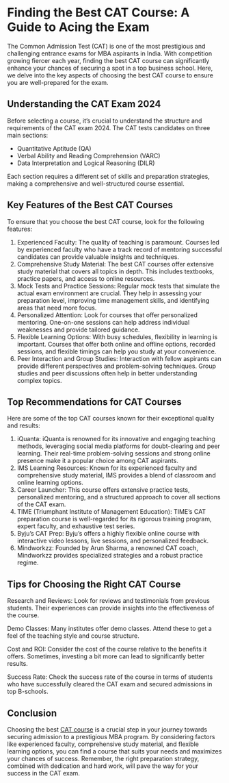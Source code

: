 # Finding the Best CAT Course: A Guide to Acing the Exam
The Common Admission Test (CAT) is one of the most prestigious and challenging entrance exams for MBA aspirants in India. With competition growing fiercer each year, finding the best CAT course can significantly enhance your chances of securing a spot in a top business school. Here, we delve into the key aspects of choosing the best CAT course to ensure you are well-prepared for the exam.

## Understanding the CAT Exam 2024
Before selecting a course, it’s crucial to understand the structure and requirements of the CAT exam 2024. The CAT tests candidates on three main sections:

<ul>
  <li>Quantitative Aptitude (QA)</li>
  <li>Verbal Ability and Reading Comprehension (VARC)</li>
  <li>Data Interpretation and Logical Reasoning (DILR)</li>
</ul>
Each section requires a different set of skills and preparation strategies, making a comprehensive and well-structured course essential.

## Key Features of the Best CAT Courses
To ensure that you choose the best CAT course, look for the following features:

  <ol>
    <li>Experienced Faculty: The quality of teaching is paramount. Courses led by experienced faculty who have a track record of mentoring successful candidates can provide valuable insights and techniques.</li>
    <li>Comprehensive Study Material: The best CAT courses offer extensive study material that covers all topics in depth. This includes textbooks, practice papers, and access to online resources.</li>
    <li>Mock Tests and Practice Sessions: Regular mock tests that simulate the actual exam environment are crucial. They help in assessing your preparation level, improving time management skills, and identifying areas that need more focus.</li>
    <li>Personalized Attention: Look for courses that offer personalized mentoring. One-on-one sessions can help address individual weaknesses and provide tailored guidance.</li>
    <li>Flexible Learning Options: With busy schedules, flexibility in learning is important. Courses that offer both online and offline options, recorded sessions, and flexible timings can help you study at your convenience.</li>
    <li>Peer Interaction and Group Studies: Interaction with fellow aspirants can provide different perspectives and problem-solving techniques. Group studies and peer discussions often help in better understanding complex topics.</li>
  </ol>
<h2>Top Recommendations for CAT Courses</h2>
Here are some of the top CAT courses known for their exceptional quality and results:

<ol>
  <li>iQuanta: iQuanta is renowned for its innovative and engaging teaching methods, leveraging social media platforms for doubt-clearing and peer learning. Their real-time problem-solving sessions and strong online presence make it a popular choice among CAT aspirants.</li>
  <li>IMS Learning Resources: Known for its experienced faculty and comprehensive study material, IMS provides a blend of classroom and online learning options.</li>
  <li>Career Launcher: This course offers extensive practice tests, personalized mentoring, and a structured approach to cover all sections of the CAT exam.</li>
  <li>TIME (Triumphant Institute of Management Education): TIME’s CAT preparation course is well-regarded for its rigorous training program, expert faculty, and exhaustive test series.</li>
  <li>Byju’s CAT Prep: Byju’s offers a highly flexible online course with interactive video lessons, live sessions, and personalized feedback.</li>
  <li>Mindworkzz: Founded by Arun Sharma, a renowned CAT coach, Mindworkzz provides specialized strategies and a robust practice regime.</li>
</ol>

<h2>Tips for Choosing the Right CAT Course</h2>
<p>Research and Reviews: Look for reviews and testimonials from previous students. Their experiences can provide insights into the effectiveness of the course.</p>
<p>Demo Classes: Many institutes offer demo classes. Attend these to get a feel of the teaching style and course structure.</p>
<p>Cost and ROI: Consider the cost of the course relative to the benefits it offers. Sometimes, investing a bit more can lead to significantly better results.</p>
<p>Success Rate: Check the success rate of the course in terms of students who have successfully cleared the CAT exam and secured admissions in top B-schools.</p>

<h2>Conclusion</h2>
Choosing the best <a href="https://www.iquanta.in/">CAT course</a> is a crucial step in your journey towards securing admission to a prestigious MBA program. By considering factors like experienced faculty, comprehensive study material, and flexible learning options, you can find a course that suits your needs and maximizes your chances of success. Remember, the right preparation strategy, combined with dedication and hard work, will pave the way for your success in the CAT exam.
